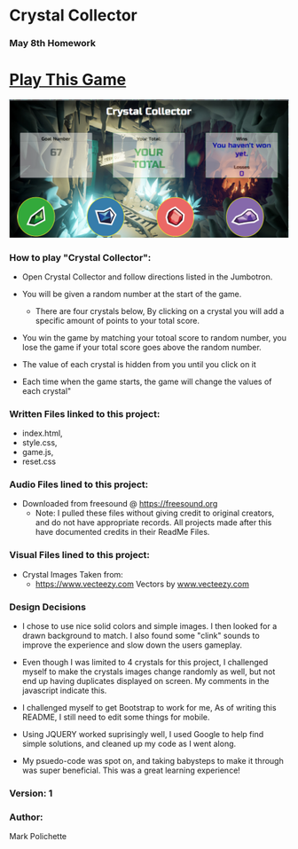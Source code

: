 # Crystal Collector

### May 8th Homework

# [Play This Game](https://mcpolichette.github.io/unit-4-game/)

![Screenshot](/assets/images/screenshot.PNG)

### How to play "Crystal Collector":

- Open Crystal Collector and follow directions listed in the Jumbotron.

- You will be given a random number at the start of the game.

  - There are four crystals below, By clicking on a crystal you will add a specific amount of points to your total score.

- You win the game by matching your totoal score to random number, you lose the game if your total score goes above the random number.
- The value of each crystal is hidden from you until you click on it
- Each time when the game starts, the game will change the values of each crystal"

### Written Files linked to this project:

- index.html,
- style.css,
- game.js,
- reset.css

### Audio Files lined to this project:

- Downloaded from freesound @ https://freesound.org
  - Note: I pulled these files without giving credit to original creators, and do not have appropriate records. All projects made after this have documented credits in their ReadMe Files.

### Visual Files lined to this project:

- Crystal Images Taken from:
  - https://www.vecteezy.com Vectors by www.vecteezy.com

### Design Decisions

- I chose to use nice solid colors and simple images. I then looked for a drawn background to match. I also found some "clink" sounds to improve the experience and slow down the users gameplay.

* Even though I was limited to 4 crystals for this project, I challenged myself to make the crystals images change randomly as well, but not end up having duplicates displayed on screen. My comments in the javascript indicate this.

* I challenged myself to get Bootstrap to work for me, As of writing this README, I still need to edit some things for mobile.

* Using JQUERY worked suprisingly well, I used Google to help find simple solutions, and cleaned up my code as I went along.

* My psuedo-code was spot on, and taking babysteps to make it through was super beneficial. This was a great learning experience!

### Version: 1

### Author:

Mark Polichette

